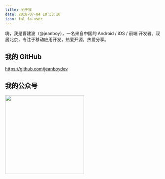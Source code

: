 ```yaml
---
title: 关于我
date: 2018-07-04 10:33:10
icon: fal fa-user
---
```

嗨，我是曹建波（@jeanboy），一名来自中国的 Android / iOS / 前端 开发者。现居北京，专注于移动应用开发，热爱开源，热爱分享。

## 我的 GitHub

https://github.com/jeanboydev

## 我的公众号 

<img src="https://github.com/jeanboydev/Android-ReadTheFuckingSourceCode/blob/master/resources/images/wechat/qrcode_for_gh_26eef6f9e7c1_258.jpg?raw=true" width=256 height=256 />